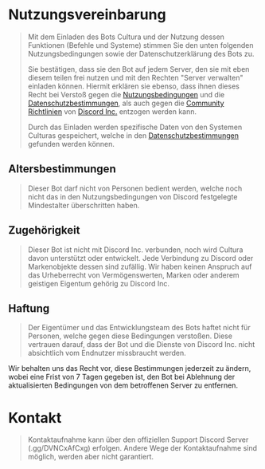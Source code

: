 # Nutzungsvereinbarung
> Mit dem Einladen des Bots Cultura und der Nutzung dessen Funktionen (Befehle und Systeme) stimmen Sie den unten folgenden Nutzungsbedingungen sowie der Datenschutzerklärung des Bots zu.
> 
> Sie bestätigen, dass sie den Bot auf jedem Server, den sie mit eben diesem teilen frei nutzen und mit den Rechten "Server verwalten" einladen können. Hiermit erklären sie ebenso, dass ihnen dieses Recht bei Verstoß gegen die [Nutzungsbedingungen](https://discord.com/terms) und die [Datenschutzbestimmungen](https://discord.com/privacy), als auch gegen die [Community Richtlinien](https://discord.com/guidelines) von [Discord Inc.](https://discord.com/) entzogen werden kann.
> 
> Durch das Einladen werden spezifische Daten von den Systemen Culturas gespeichert, welche in den [Datenschutzbestimmungen](https://github.com/soloxjs/cultura/blob/main/Datenschutzbestimmung.md) gefunden werden können.

## Altersbestimmungen
> Dieser Bot darf nicht von Personen bedient werden, welche noch nicht das in den Nutzungsbedingungen von Discord festgelegte Mindestalter überschritten haben.

## Zugehörigkeit
> Dieser Bot ist nicht mit Discord Inc. verbunden, noch wird Cultura davon unterstützt oder entwickelt. Jede Verbindung zu Discord oder Markenobjekte dessen sind zufällig. Wir haben keinen Anspruch auf das Urheberrecht von Vermögenswerten, Marken oder anderem geistigen Eigentum gehörig zu Discord Inc.

## Haftung
> Der Eigentümer und das Entwicklungsteam des Bots haftet nicht für Personen, welche gegen diese Bedingungen verstoßen. Diese vertrauen darauf, dass der Bot und die Dienste von Discord Inc. nicht absichtlich vom Endnutzer missbraucht werden.

Wir behalten uns das Recht vor, diese Bestimmungen jederzeit zu ändern, wobei eine Frist von 7 Tagen gegeben ist, den Bot bei Ablehnung der aktualisierten Bedingungen von dem betroffenen Server zu entfernen.

# Kontakt
> Kontaktaufnahme kann über den offiziellen Support Discord Server (.gg/DVNCxAfCxg) erfolgen. Andere Wege der Kontaktaufnahme sind möglich, werden aber nicht garantiert.
